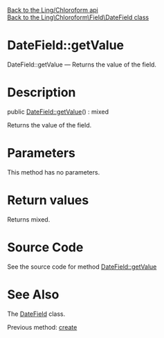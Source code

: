 [Back to the Ling/Chloroform api](https://github.com/lingtalfi/Chloroform/blob/master/doc/api/Ling/Chloroform.md)<br>
[Back to the Ling\Chloroform\Field\DateField class](https://github.com/lingtalfi/Chloroform/blob/master/doc/api/Ling/Chloroform/Field/DateField.md)


DateField::getValue
================



DateField::getValue — Returns the value of the field.




Description
================


public [DateField::getValue](https://github.com/lingtalfi/Chloroform/blob/master/doc/api/Ling/Chloroform/Field/DateField/getValue.md)() : mixed




Returns the value of the field.




Parameters
================

This method has no parameters.


Return values
================

Returns mixed.








Source Code
===========
See the source code for method [DateField::getValue](https://github.com/lingtalfi/Chloroform/blob/master/Field/DateField.php#L41-L44)


See Also
================

The [DateField](https://github.com/lingtalfi/Chloroform/blob/master/doc/api/Ling/Chloroform/Field/DateField.md) class.

Previous method: [create](https://github.com/lingtalfi/Chloroform/blob/master/doc/api/Ling/Chloroform/Field/DateField/create.md)<br>

